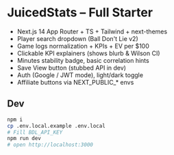# JuicedStats – Full Starter

- Next.js 14 App Router + TS + Tailwind + next-themes
- Player search dropdown (Ball Don't Lie v2)
- Game logs normalization + KPIs + EV per $100
- Clickable KPI explainers (shows blurb & Wilson CI)
- Minutes stability badge, basic correlation hints
- Save View button (stubbed API in dev)
- Auth (Google / JWT mode), light/dark toggle
- Affiliate buttons via NEXT_PUBLIC_* envs

## Dev
```bash
npm i
cp .env.local.example .env.local
# Fill BDL_API_KEY
npm run dev
# open http://localhost:3000
```